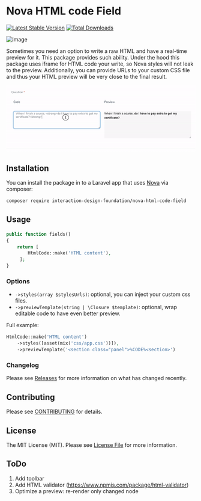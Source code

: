 # Nova HTML code Field

[![Latest Stable Version](https://poser.pugx.org/interaction-design-foundation/nova-html-code-field/v/stable)](https://packagist.org/packages/interaction-design-foundation/nova-html-code-field)
[![Total Downloads](https://poser.pugx.org/interaction-design-foundation/nova-html-code-field/downloads)](https://packagist.org/packages/interaction-design-foundation/nova-html-code-field)

![image](https://user-images.githubusercontent.com/5278175/144928019-c295d08c-d8cc-412f-90c1-b94a83aa63a7.png)


Sometimes you need an option to write a raw HTML and have a real-time preview for it.
This package provides such ability. Under the hood this package uses iframe for HTML code your write,
so Nova styles will not leak to the preview. Additionally, you can provide URLs to your custom CSS file
and thus your HTML preview will be very close to the final result.

![image](https://github.com/InteractionDesignFoundation/nova-html-code-field/blob/main/resources/img/demo-800x280@8.gif)


## Installation

You can install the package in to a Laravel app that uses [Nova](https://nova.laravel.com) via composer:

```bash
composer require interaction-design-foundation/nova-html-code-field
```

## Usage

```php
public function fields()
{
    return [ 
        HtmlCode::make('HTML content'),
     ];
}
```


### Options

 - `->styles(array $stylesUrls)`:  optional, you can inject your custom css files.
 - `->previewTemplate(string | \Closure $template)`: optional, wrap editable code to have even better preview.

Full example:
```php
HtmlCode::make('HTML content')
    ->styles([asset(mix('css/app.css'))]),
    ->previewTemplate('<section class="panel">%CODE%<section>')
```

### Changelog

Please see [Releases](https://github.com/InteractionDesignFoundation/nova-unlayer-field/releases) for more information on what has changed recently.


## Contributing

Please see [CONTRIBUTING](CONTRIBUTING.md) for details.


## License

The MIT License (MIT). Please see [License File](LICENSE) for more information.


## ToDo

1. Add toolbar
1. Add HTML validator (https://www.npmjs.com/package/html-validator)
1. Optimize a preview: re-render only changed node

